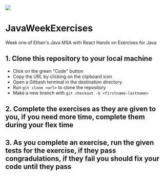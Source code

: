 ![](https://github.com/210927-UTA-SH-Java-React-EM/JavaWeekExercises/workflows/tests/badge.svg)
# JavaWeekExercises
Week one of Ethan's Java MSA with React Hands on Exercises for Java

## 1. Clone this repository to your local machine
- Click on the green "Code" button
- Copy the URL by clicking on the clipboard icon
- Open a Gitbash terminal in the destination directory
- Run `git clone <url>` to clone the repository
- Make a new branch with `git checkout -b <firstname-lastname>`

## 2. Complete the exercises as they are given to you, if you need more time, complete them during your flex time

## 3. As you complete an exercise, run the given tests for the exercise, if they pass congradulations, if they fail you should fix your code until they pass 
